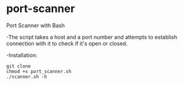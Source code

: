 # port-scanner
Port Scanner with Bash

-The script takes a host and a port number and attempts to establish connection with it to check if it's open or closed.

-Installation:

    git clone
    chmod +x port_scanner.sh
    ./scanner.sh -h

